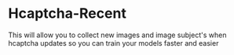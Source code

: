 # Hcaptcha-Recent
This will allow you to collect new images and image subject's when hcaptcha updates so you can train your models faster and easier
